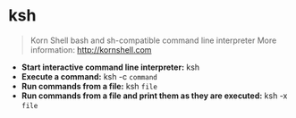 # ksh
> Korn Shell
> bash and sh-compatible command line interpreter
> More information: <http://kornshell.com>
- **Start interactive command line interpreter:**
ksh
- **Execute a command:**
ksh -c `command`
- **Run commands from a file:**
ksh `file`
- **Run commands from a file and print them as they are executed:**
ksh -x `file`
